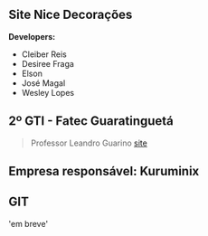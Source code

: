 ## Site Nice Decorações

**Developers:**

* Cleiber Reis
* Desiree Fraga
* Elson
* José Magal
* Wesley Lopes

## 2º GTI - Fatec Guaratinguetá

> Professor Leandro Guarino [site](http://www.leandroguarino.com.br/)

## Empresa responsável: **Kuruminix**

## GIT

'em breve'
